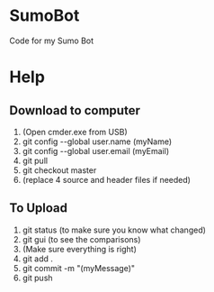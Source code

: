 # SumoBot
Code for my Sumo Bot
# Help
## Download to computer
1. (Open cmder.exe from USB)
2. git config --global user.name (myName)
3. git config --global user.email (myEmail)
4. git pull
5. git checkout master
6. (replace 4 source and header files if needed)
## To Upload
1. git status (to make sure you know what changed)
2. git gui (to see the comparisons)
3. (Make sure everything is right)
4. git add .
5. git commit -m "(myMessage)"
6. git push